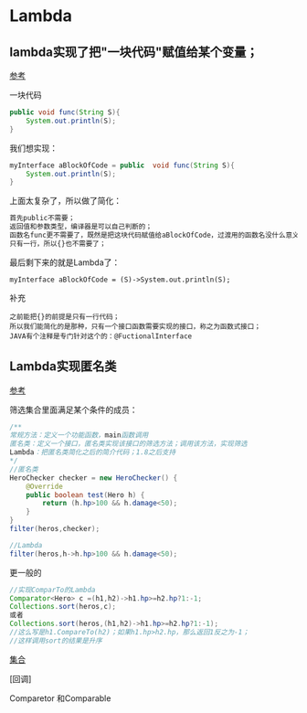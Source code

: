 # Lambda

## lambda实现了把"一块代码"赋值给某个变量；

[参考](https://mp.weixin.qq.com/s/LOpSzJ0P8JBaxvyl_QxXFA)

一块代码

```java
public void func(String S){
    System.out.println(S);
}
```

我们想实现：

```java
myInterface aBlockOfCode = public  void func(String S){
    System.out.println(S);
}
```

上面太复杂了，所以做了简化：

```markdown
首先public不需要；
返回值和参数类型，编译器是可以自己判断的；
函数名func更不需要了，既然是把这块代码赋值给aBlockOfCode，过渡用的函数名没什么意义；
只有一行，所以{}也不需要了；
```

最后剩下来的就是Lambda了：

```
myInterface aBlockOfCode = (S)->System.out.println(S);
```

补充

```
之前能把{}的前提是只有一行代码；
所以我们能简化的是那种，只有一个接口函数需要实现的接口，称之为函数式接口；
JAVA有个注释是专门针对这个的：@FuctionalInterface
```



## Lambda实现匿名类

[参考](http://how2j.cn/k/lambda/lambda-lamdba-tutorials/697.html#nowhere)

筛选集合里面满足某个条件的成员：

```java
/**
常规方法：定义一个功能函数，main函数调用
匿名类：定义一个接口，匿名类实现该接口的筛选方法；调用该方法，实现筛选
Lambda：把匿名类简化之后的简介代码；1.8之后支持
*/
//匿名类
HeroChecker checker = new HeroChecker() {
    @Override
    public boolean test(Hero h) {
        return (h.hp>100 && h.damage<50);
    }
}
filter(heros,checker);

//Lambda
filter(heros,h->h.hp>100 && h.damage<50);

```



更一般的

```java
//实现ComparTo的Lambda
Comparator<Hero> c =(h1,h2)->h1.hp>=h2.hp?1:-1;
Collections.sort(heros,c);
或者
Collections.sort(heros,(h1,h2)->h1.hp>=h2.hp?1:-1);
//这么写是h1.CompareTo(h2)；如果h1.hp>h2.hp，那么返回1反之为-1；
//这样调用sort的结果是升序
```



[集合](https://blog.csdn.net/hui1setouxiang/article/details/88759384)

[回调]

Comparetor 和Comparable